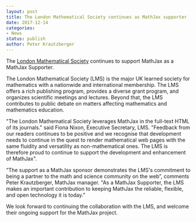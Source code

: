 ```yaml
---
layout: post
title: The London Mathematical Society continues as MathJax supporter
date: 2017-12-14
categories:
- News
status: publish
author: Peter Krautzberger
---
```


The [London Mathematical Society](http://lms.ac.uk/) continues to support MathJax as a MathJax Supporter.

The London Mathematical Society (LMS) is the major UK learned society for mathematics with a nationwide and international membership. The LMS offers a rich publishing program, provides a diverse grant program, and organizes scientific meetings and lectures. Beyond that, the LMS  contributes to public debate on matters affecting mathematics and mathematics education.

"The London Mathematical Society leverages MathJax in the full-text HTML of its journals." said Fiona Nixon, Executive Secretary, LMS. "Feedback from our readers continues to be positive and we recognise that development needs to continue in the quest to render mathematical web pages with the same fluidity and versatility as non-mathematical ones. The LMS is therefore proud to continue to support the development and enhancement of MathJax".

“The support as a MathJax sponsor demonstrates the LMS's commitment to being a partner to the math and science community on the web”, comments Peter Krautzberger, MathJax manager. "As a MathJax Supporter, the LMS makes an important contribution to keeping MathJax the reliable, flexible, and open technology it is today.”

We look forward to continuing the collaboration with the LMS, and welcome their ongoing support for the MathJax project.
